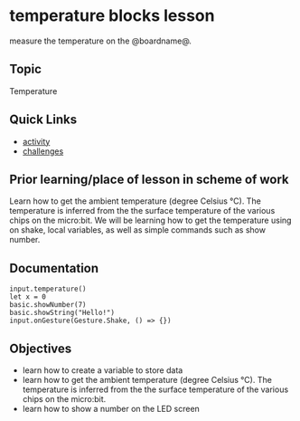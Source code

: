 # temperature blocks lesson

measure the temperature on the @boardname@.

## Topic

Temperature

## Quick Links

* [activity](/lessons/temperature/activity)
* [challenges](/lessons/temperature/challenges)

## Prior learning/place of lesson in scheme of work

Learn how to get the ambient temperature (degree Celsius °C). The temperature is inferred from the the surface temperature of the various chips on the micro:bit. We will be learning how to get the temperature using on shake, local variables, as well as simple commands such as show number.

## Documentation

```cards
input.temperature()
let x = 0
basic.showNumber(7)
basic.showString("Hello!")
input.onGesture(Gesture.Shake, () => {})
```

## Objectives

* learn how to create a variable to store data
* learn how to get the ambient temperature (degree Celsius °C). The temperature is inferred from the the surface temperature of the various chips on the micro:bit.
* learn how to show a number on the LED screen
